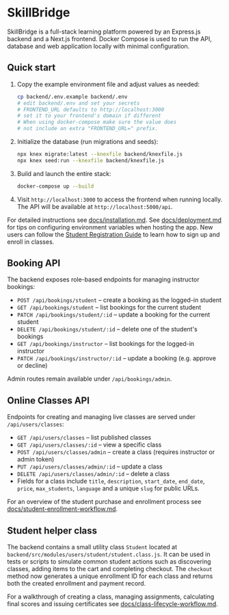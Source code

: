 # SkillBridge

SkillBridge is a full-stack learning platform powered by an Express.js backend and a Next.js frontend. Docker Compose is used to run the API, database and web application locally with minimal configuration.

## Quick start

1. Copy the example environment file and adjust values as needed:

   ```bash
   cp backend/.env.example backend/.env
   # edit backend/.env and set your secrets
   # FRONTEND_URL defaults to http://localhost:3000
   # set it to your frontend's domain if different
   # When using docker-compose make sure the value does
   # not include an extra "FRONTEND_URL=" prefix.
   ```

2. Initialize the database (run migrations and seeds):

   ```bash
   npx knex migrate:latest --knexfile backend/knexfile.js
   npx knex seed:run --knexfile backend/knexfile.js
   ```

3. Build and launch the entire stack:

   ```bash
   docker-compose up --build
   ```

4. Visit `http://localhost:3000` to access the frontend when running locally. The API will be available at `http://localhost:5000/api`.

For detailed instructions see [docs/installation.md](docs/installation.md).
See [docs/deployment.md](docs/deployment.md) for tips on configuring environment variables when hosting the app.
New users can follow the [Student Registration Guide](docs/student-registration-guide.md) to learn how to sign up and enroll in classes.

## Booking API

The backend exposes role-based endpoints for managing instructor bookings:

- `POST /api/bookings/student` – create a booking as the logged-in student
- `GET /api/bookings/student` – list bookings for the current student
- `PATCH /api/bookings/student/:id` – update a booking for the current student
- `DELETE /api/bookings/student/:id` – delete one of the student's bookings
- `GET /api/bookings/instructor` – list bookings for the logged-in instructor
- `PATCH /api/bookings/instructor/:id` – update a booking (e.g. approve or decline)

Admin routes remain available under `/api/bookings/admin`.

## Online Classes API

Endpoints for creating and managing live classes are served under `/api/users/classes`:

- `GET /api/users/classes` – list published classes
- `GET /api/users/classes/:id` – view a specific class
- `POST /api/users/classes/admin` – create a class (requires instructor or admin token)
- `PUT /api/users/classes/admin/:id` – update a class
- `DELETE /api/users/classes/admin/:id` – delete a class
- Fields for a class include `title`, `description`, `start_date`, `end_date`, `price`, `max_students`, `language` and a unique `slug` for public URLs.

For an overview of the student purchase and enrollment process see [docs/student-enrollment-workflow.md](docs/student-enrollment-workflow.md).

## Student helper class

The backend contains a small utility class `Student` located at
`backend/src/modules/users/student/student.class.js`. It can be used in tests or
scripts to simulate common student actions such as discovering classes, adding
items to the cart and completing checkout. The `checkout` method now generates a
unique enrollment ID for each class and returns both the created enrollment and
payment record.


For a walkthrough of creating a class, managing assignments, calculating final scores and issuing certificates see [docs/class-lifecycle-workflow.md](docs/class-lifecycle-workflow.md).
